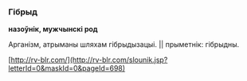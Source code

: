 ### Гібрыд
**назоўнік, мужчынскі род**

Арганізм, атрыманы шляхам гібрыдызацыі. || прыметнік: гібрыдны.

<a rel="author">[http://rv-blr.com/](http://rv-blr.com/slounik.jsp?letterId=0&maskId=0&pageId=698)</a>
